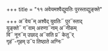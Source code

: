 +++
title = "११ अवेयमश्वैद्युवतिः पुरस्ताद्युङ्क्ते"

+++
अ᳓वेय᳓म् अश्वैद् युवतिः᳓ पुर᳓स्ताद्  
युङ्क्ते᳓ ग᳓वाम् अरुणा᳓नाम् अ᳓नीकम्  
वि᳓ नून᳓म् उछाद् अ᳓सति प्र᳓ केतु᳓र्  
गृहं᳓-गृहम् उ᳓प तिष्ठाते अग्निः᳓